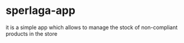 # sperlaga-app
it is a simple app which allows to manage the stock of non-compliant products in the store
